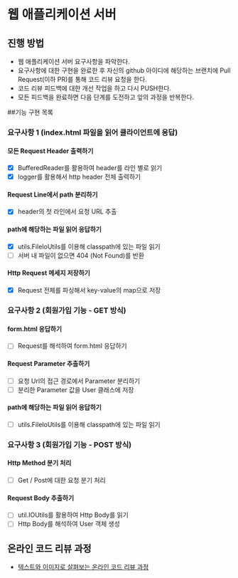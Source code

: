 # 웹 애플리케이션 서버
## 진행 방법
* 웹 애플리케이션 서버 요구사항을 파악한다.
* 요구사항에 대한 구현을 완료한 후 자신의 github 아이디에 해당하는 브랜치에 Pull Request(이하 PR)를 통해 코드 리뷰 요청을 한다.
* 코드 리뷰 피드백에 대한 개선 작업을 하고 다시 PUSH한다.
* 모든 피드백을 완료하면 다음 단계를 도전하고 앞의 과정을 반복한다.

##기능 구현 목록

### 요구사항 1 (index.html 파일을 읽어 클라이언트에 응답)

#### 모든 Request Header 출력하기
* [x] BufferedReader를 활용하여 header를 라인 별로 읽기
* [x] logger를 활용해서 http header 전체 출력하기

#### Request Line에서 path 분리하기
* [x] header의 첫 라인에서 요청 URL 추출

#### path에 해당하는 파일 읽어 응답하기
* [x] utils.FileIoUtils를 이용해 classpath에 있는 파일 읽기
* [ ] 서버 내 파일이 없으면 404 (Not Found)를 반환

#### Http Request 메세지 저장하기
* [x] Request 전체를 파싱해서 key-value의 map으로 저장

### 요구사항 2 (회원가입 기능 - GET 방식)

#### form.html 응답하기
* [ ] Request를 해석하여 form.html 응답하기

#### Request Parameter 추출하기
* [ ] 요청 Url의 접근 경로에서 Parameter 분리하기
* [ ] 분리한 Parameter 값을 User 클래스에 저장

#### path에 해당하는 파일 읽어 응답하기
* [ ] utils.FileIoUtils를 이용해 classpath에 있는 파일 읽기

### 요구사항 3 (회원가입 기능 - POST 방식)

#### Http Method 분기 처리
* [ ] Get / Post에 대한 요청 분기 처리

#### Request Body 추출하기
* [ ] util.IOUtils를 활용하여 Http Body를 읽기
* [ ] Http Body를 해석하여 User 객체 생성

## 온라인 코드 리뷰 과정
* [텍스트와 이미지로 살펴보는 온라인 코드 리뷰 과정](https://github.com/next-step/nextstep-docs/tree/master/codereview)
